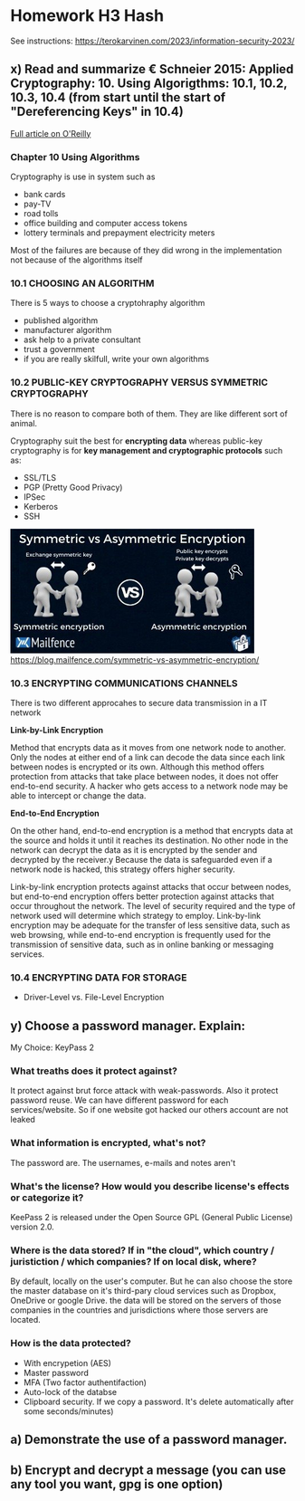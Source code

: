 # Homework H3 Hash
See instructions: https://terokarvinen.com/2023/information-security-2023/



## x) Read and summarize € Schneier 2015: Applied Cryptography: 10. Using Algorigthms: 10.1, 10.2, 10.3, 10.4 (from start until the start of "Dereferencing Keys" in 10.4)
[Full article on O'Reilly](https://learning.oreilly.com/library/view/applied-cryptography-protocols/9781119096726/19_chap10.html#chap10 "Hypertext link")

### Chapter 10 Using Algorithms

Cryptography is use in system such as
+ bank cards
+ pay-TV
+ road tolls
+ office building and computer access tokens
+ lottery terminals and prepayment electricity meters

Most of the failures are because of they did wrong in the implementation not because of the algorithms itself

### 10.1 CHOOSING AN ALGORITHM

There is 5 ways to choose a cryptohraphy algorithm

+ published algorithm
+ manufacturer algorithm
+ ask help to a private consultant
+ trust a government
+ if you are really skilfull, write your own algorithms


### 10.2 PUBLIC-KEY CRYPTOGRAPHY VERSUS SYMMETRIC CRYPTOGRAPHY

There is no reason to compare both of them. They are like different sort of animal.

Cryptography suit the best for **encrypting data** whereas public-key cryptography is for **key management and cryptographic protocols** such as:
+ SSL/TLS
+ PGP (Pretty Good Privacy)
+ IPSec
+ Kerberos
+ SSH


![Symmetric-vs-Asymmetric-encryption](pictures/Symmetric-vs-Asymmetric-encryption.jpg) 
https://blog.mailfence.com/symmetric-vs-asymmetric-encryption/


### 10.3 ENCRYPTING COMMUNICATIONS CHANNELS

There is two different approcahes to secure data transmission in a IT network

**Link-by-Link Encryption**

Method that encrypts data as it moves from one network node to another. Only the nodes at either end of a link can  decode the data since each link between nodes is encrypted or its own. Although this method offers protection from attacks that take place between nodes, it does not offer end-to-end security. A hacker who gets access to a network node may be able to intercept or change the data. 

**End-to-End Encryption**

On the other hand, end-to-end encryption is a method that encrypts data at the source and holds it until it reaches its destination. No other node in the network can decrypt the data as it is encrypted by the sender and decrypted by the receiver.y
Because the data is safeguarded even if a network node is hacked, this strategy offers higher security.


Link-by-link encryption protects against attacks that occur between nodes, but end-to-end encryption offers better protection against attacks that occur throughout the network. The level of security required and the type of network used will determine which strategy to employ. Link-by-link encryption may be adequate for the transfer of less sensitive data, such as web browsing, while end-to-end encryption is frequently used for the transmission of sensitive data, such as in online banking or messaging services.


### 10.4 ENCRYPTING DATA FOR STORAGE

+ Driver-Level vs. File-Level Encryption


## y) Choose a password manager. Explain:

My Choice: KeyPass 2

### What treaths does it protect against?

It protect against brut force attack with weak-passwords. Also it protect password reuse. We can have different password for each services/website. So if one website got hacked our others account are not leaked

### What information is encrypted, what's not?

The password are.
The usernames, e-mails and notes aren't

###  What's the license? How would you describe license's effects or categorize it?

KeePass 2 is released under the Open Source GPL (General Public License) version 2.0.

### Where is the data stored? If in "the cloud", which country / juristiction / which companies? If on local disk, where?

By default, locally on the user's computer. But he can also choose the store the master database on it's third-pary cloud services such as Dropbox, OneDrive or google Drive.  the data will be stored on the servers of those companies in the countries and jurisdictions where those servers are located.

###  How is the data protected?

+ With encrypetion (AES)
+ Master password
+ MFA (Two factor authentifaction)
+ Auto-lock of the databse
+ Clipboard security. If we copy a password. It's delete automatically after some seconds/minutes)

## a) Demonstrate the use of a password manager.



## b) Encrypt and decrypt a message (you can use any tool you want, gpg is one option)